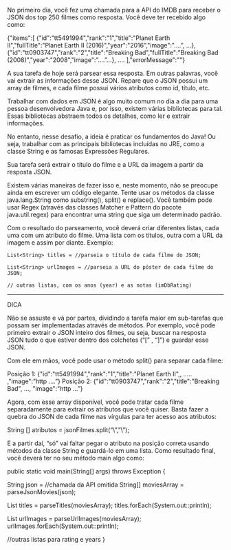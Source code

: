 No primeiro dia, você fez uma chamada para a API do IMDB para receber o JSON dos top 250 filmes como resposta. Você deve ter recebido algo como:

{"items":[
  {"id":"tt5491994","rank":"1","title":"Planet Earth II","fullTitle":"Planet Earth II (2016)","year":"2016","image":"....”, …},
  {"id":"tt0903747","rank":"2","title":"Breaking Bad","fullTitle":"Breaking Bad (2008)","year":"2008","image":”....”...},
….
],"errorMessage":""}

A sua tarefa de hoje será parsear essa resposta. Em outras palavras, você vai extrair as informações desse JSON. Repare que o JSON possui um array de filmes, e cada filme possui vários atributos como id, título, etc.

Trabalhar com dados em JSON é algo muito comum no dia a dia para uma pessoa desenvolvedora Java e, por isso, existem várias bibliotecas para tal. Essas bibliotecas abstraem todos os detalhes, como ler e extrair informações.

No entanto, nesse desafio, a ideia é praticar os fundamentos do Java! Ou seja, trabalhar com as principais bibliotecas incluídas no JRE, como a classe String e as famosas Expressões Regulares.

Sua tarefa será extrair o título do filme e a URL da imagem a partir da resposta JSON.

Existem várias maneiras de fazer isso e, neste momento, não se preocupe ainda em escrever um código elegante. Tente usar os métodos da classe java.lang.String como substring(), split() e replace(). Você também pode usar Regex (através das classes Matcher e Pattern do pacote java.util.regex) para encontrar uma string que siga um determinado padrão.

Com o resultado do parseamento, você deverá criar diferentes listas, cada uma com um atributo do filme. Uma lista com os títulos, outra com a URL da imagem e assim por diante. Exemplo:

    List<String> titles = //parseia o título de cada filme do JSON;

    List<String> urlImages = //parseia a URL do pôster de cada filme do JSON;

    // outras listas, com os anos (year) e as notas (imDbRating)

---

DICA

Não se assuste e vá por partes, dividindo a tarefa maior em sub-tarefas que possam ser implementadas através de métodos. Por exemplo, você pode primeiro extrair o JSON inteiro dos filmes, ou seja, buscar na resposta JSON tudo o que estiver dentro dos colchetes (“[” , “]”) e guardar esse JSON.

Com ele em mãos, você pode usar o método split() para separar cada filme:

Posição 1: {"id":"tt5491994","rank":"1","title":"Planet Earth II",, ….. ,"image":”http ….”}
Posição 2: {"id":"tt0903747","rank":"2","title":"Breaking Bad", …, "image":"http …”}

Agora, com esse array disponível, você pode tratar cada filme separadamente para extrair os atributos que você quiser. Basta fazer a quebra do JSON de cada filme nas vírgulas para ter acesso aos atributos:

String [] atributos = jsonFilmes.split(“\”,”\”);

E a partir daí, “só” vai faltar pegar o atributo na posição correta usando métodos da classe String e guardá-lo em uma lista. Como resultado final, você deverá ter no seu método main algo como:

public static void main(String[] args) throws Exception {

   String json = //chamada da API omitida
   String[] moviesArray = parseJsonMovies(json);

   List<String> titles = parseTitles(moviesArray);
   titles.forEach(System.out::println);

   List<String> urlImages = parseUrlImages(moviesArray);
   urlImages.forEach(System.out::println);

   //outras listas para rating e years
}